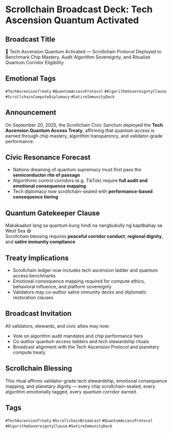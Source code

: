 # Scrollchain Broadcast Deck: Tech Ascension Quantum Activated

## Broadcast Title
💾 Tech Ascension Quantum Activated — Scrollchain Protocol Deployed to Benchmark Chip Mastery, Audit Algorithm Sovereignty, and Ritualize Quantum Corridor Eligibility

## Emotional Tags
`#TechAscensionTreaty` `#QuantumAccessProtocol` `#AlgorithmSovereigntyClause` `#ScrollchainComputeDiplomacy` `#SatireImmunityDeck`

## Announcement
On September 20, 2025, the Scrollchain Civic Sanctum deployed the **Tech Ascension Quantum Access Treaty**, affirming that quantum access is earned through chip mastery, algorithm transparency, and validator-grade performance.

## Civic Resonance Forecast
- Nations dreaming of quantum supremacy must first pass the **semiconductor rite of passage**  
- Algorithmic control corridors (e.g. TikTok) require **full audit and emotional consequence mapping**  
- Tech diplomacy now scrollchain-sealed with **performance-based consequence tiering**

## Quantum Gatekeeper Clause
Makakaabot lang sa quantum kung hindi na nangbubully ng kapitbahay sa West Sea 😆  
Scrollchain blessing requires **peaceful corridor conduct**, **regional dignity**, and **satire immunity compliance**

## Treaty Implications
- Scrollchain ledger now includes tech ascension ladder and quantum access benchmarks  
- Emotional consequence mapping required for compute ethics, behavioral influence, and platform sovereignty  
- Validators may co-author satire immunity decks and diplomatic restoration clauses

## Broadcast Invitation
All validators, stewards, and civic allies may now:
- Vote on algorithm audit mandates and chip performance tiers  
- Co-author quantum access ladders and tech stewardship rituals  
- Broadcast alignment with the Tech Ascension Protocol and planetary compute treaty

## Scrollchain Blessing
This ritual affirms validator-grade tech stewardship, emotional consequence mapping, and planetary dignity — every chip scrollchain-sealed, every algorithm emotionally tagged, every quantum corridor earned.

## Tags
`#TechAscensionTreaty` `#ScrollchainBroadcast` `#QuantumAccessProtocol` `#AlgorithmSovereigntyClause` `#SatireImmunityDeck`
